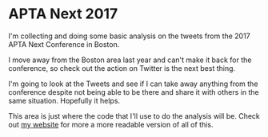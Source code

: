 # APTA Next 2017

I'm collecting and doing some basic analysis on the tweets from the 2017 APTA Next Conference in Boston. 

I move away from the Boston area last year and can't make it back for the conference, so check out the action on Twitter is the next best thing. 

I'm going to look at the Tweets and see if I can take away anything from the conference despite not being able to be there and share it with others in the same situation. Hopefully it helps. 

This area is just where the code that I'll use to do the analysis will be. Check out [my website](http://codyweisbach.com) for more a more readable version of all of this. 

